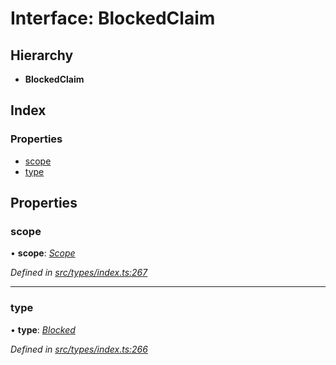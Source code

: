 # Interface: BlockedClaim

## Hierarchy

* **BlockedClaim**

## Index

### Properties

* [scope](blockedclaim.md#scope)
* [type](blockedclaim.md#type)

## Properties

###  scope

• **scope**: *[Scope](scope.md)*

*Defined in [src/types/index.ts:267](https://github.com/PolymeshAssociation/polymesh-sdk/blob/46845947/src/types/index.ts#L267)*

___

###  type

• **type**: *[Blocked](../enums/claimtype.md#blocked)*

*Defined in [src/types/index.ts:266](https://github.com/PolymeshAssociation/polymesh-sdk/blob/46845947/src/types/index.ts#L266)*
